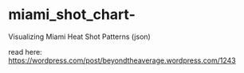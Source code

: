 # miami_shot_chart-
Visualizing Miami Heat Shot Patterns (json) 

read here: 
https://wordpress.com/post/beyondtheaverage.wordpress.com/1243
